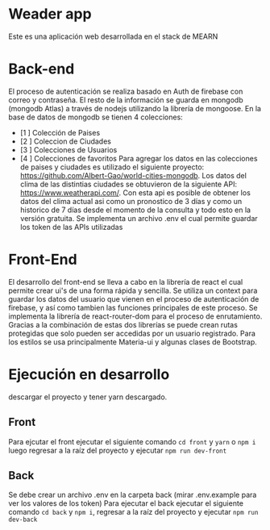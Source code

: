  # Weader app

Este es una aplicación web desarrollada en el stack de MEARN

# Back-end
El proceso de autenticación  se realiza basado en Auth de firebase con correo y contraseña. El resto de la información se guarda en mongodb (mongodb Atlas) a través de nodejs utilizando la librería de mongoose.
En la base de datos de mongodb se tienen 4 colecciones: 
 - [1 ] Colección de Paises 
 -  [2 ] Coleccion de Ciudades
 - [3 ] Colecciones de Usuarios
 - [4 ] Colecciones de favoritos
 Para agregar los datos en las colecciones de paises y ciudades es utilizado el siguiente proyecto: https://github.com/Albert-Gao/world-cities-mongodb.
 Los datos del clima de las distintias ciudades se obtuvieron de la siguiente API: https://www.weatherapi.com/. Con esta api es posible de obtener los datos del clima actual asi como un pronostico de 3 días y como un historico de 7 días desde el momento de la consulta y todo esto en la versión gratuita.
 Se implementa un archivo .env el cual permite guardar los token de las APIs utilizadas
# Front-End
El desarrollo del front-end se lleva a cabo en la librería de react el cual permite crear ui's de una forma rápida y sencilla. 
Se utiliza un context para guardar los datos del usuario que vienen en el proceso de autenticación de firebase, y así como tambien las funciones principales de este proceso.
Se implementa la librería de react-router-dom para el proceso de enrutamiento.
Gracias a la combinación de estas dos librerías se puede crean rutas protegidas que solo pueden ser accedidas por un usuario registrado.
Para los estilos se usa principalmente Materia-ui y algunas clases de Bootstrap.

# Ejecución en desarrollo 
descargar el proyecto y tener yarn descargado.
## Front
Para ejcutar el front ejecutar el siguiente comando `cd front` y `yarn` o `npm i` luego regresar a la raíz del proyecto y ejecutar `npm run dev-front`
## Back
Se debe crear un archivo .env en la carpeta back (mirar .env.example para ver los valores de los token)
Para ejecutar el back ejecutar el siguiente comando `cd back` y `npm i`, regresar a la raíz del proyecto y ejecutar `npm run dev-back`